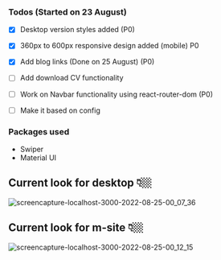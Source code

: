 ### Todos (Started on 23 August)
 - [x] Desktop version styles added (P0)
 - [x] 360px to 600px responsive design added (mobile) P0
 - [x] Add blog links (Done on 25 August) (P0)
 - [ ] Add download CV functionality
 - [ ] Work on Navbar functionality using react-router-dom (P0)
 - [ ] Make it based on config
 
 
### Packages used
- Swiper
- Material UI


## Current look for desktop 👇🏼


![screencapture-localhost-3000-2022-08-25-00_07_36](https://user-images.githubusercontent.com/34391629/186497477-4c6ac656-dca9-4efd-aa8d-e2eb7b38cc28.png)

## Current look for m-site 👇🏼


![screencapture-localhost-3000-2022-08-25-00_12_15](https://user-images.githubusercontent.com/34391629/186497859-74e8cf9c-6217-48f2-ac68-88a9c3dbacd2.png)
